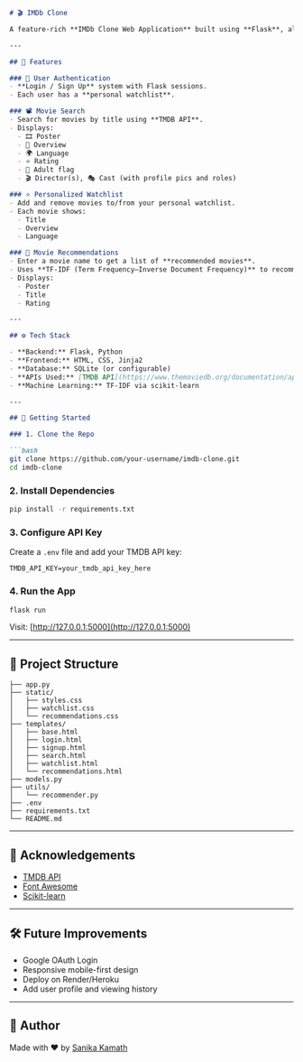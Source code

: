 
````markdown
# 🎬 IMDb Clone

A feature-rich **IMDb Clone Web Application** built using **Flask**, allowing users to explore movie details, maintain a personal watchlist, and get smart recommendations based on their preferences.

---

## 🌟 Features

### 🔐 User Authentication
- **Login / Sign Up** system with Flask sessions.
- Each user has a **personal watchlist**.

### 📽️ Movie Search
- Search for movies by title using **TMDB API**.
- Displays:
  - 🎞️ Poster
  - 📝 Overview
  - 🌍 Language
  - ⭐ Rating
  - 🔞 Adult flag
  - 🎬 Director(s), 🎭 Cast (with profile pics and roles)

### ⭐ Personalized Watchlist
- Add and remove movies to/from your personal watchlist.
- Each movie shows:
  - Title
  - Overview
  - Language

### 🎯 Movie Recommendations
- Enter a movie name to get a list of **recommended movies**.
- Uses **TF-IDF (Term Frequency–Inverse Document Frequency)** to recommend similar movies.
- Displays:
  - Poster
  - Title
  - Rating

---

## ⚙️ Tech Stack

- **Backend:** Flask, Python
- **Frontend:** HTML, CSS, Jinja2
- **Database:** SQLite (or configurable)
- **APIs Used:** [TMDB API](https://www.themoviedb.org/documentation/api)
- **Machine Learning:** TF-IDF via scikit-learn

---

## 🚀 Getting Started

### 1. Clone the Repo

```bash
git clone https://github.com/your-username/imdb-clone.git
cd imdb-clone
````

### 2. Install Dependencies

```bash
pip install -r requirements.txt
```

### 3. Configure API Key

Create a `.env` file and add your TMDB API key:

```
TMDB_API_KEY=your_tmdb_api_key_here
```

### 4. Run the App

```bash
flask run
```

Visit: [http://127.0.0.1:5000](http://127.0.0.1:5000)

---

## 📁 Project Structure

```
├── app.py
├── static/
│   ├── styles.css
│   ├── watchlist.css
│   └── recommendations.css
├── templates/
│   ├── base.html
│   ├── login.html
│   ├── signup.html
│   ├── search.html
│   ├── watchlist.html
│   └── recommendations.html
├── models.py
├── utils/
│   └── recommender.py
├── .env
├── requirements.txt
└── README.md
```

---

## 🙏 Acknowledgements

* [TMDB API](https://www.themoviedb.org/documentation/api)
* [Font Awesome](https://fontawesome.com/)
* [Scikit-learn](https://scikit-learn.org/)

---

## 🛠 Future Improvements

* Google OAuth Login
* Responsive mobile-first design
* Deploy on Render/Heroku
* Add user profile and viewing history

---

## 👤 Author

Made with ❤️ by [Sanika Kamath ](https://github.com/sanikaa-16)
